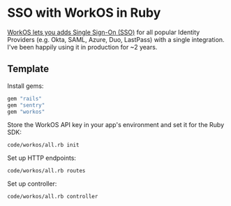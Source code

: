 # SSO with WorkOS in Ruby

[WorkOS lets you adds Single Sign-On (SSO)](https://workos.com/docs/sso/guide)
for all popular Identity Providers (e.g. Okta, SAML, Azure, Duo, LastPass)
with a single integration.
I've been happily using it in production for ~2 years.

## Template

Install gems:

```ruby
gem "rails"
gem "sentry"
gem "workos"
```

Store the WorkOS API key in your app's environment
and set it for the Ruby SDK:

```embed
code/workos/all.rb init
```

Set up HTTP endpoints:

```embed
code/workos/all.rb routes
```

Set up controller:

```embed
code/workos/all.rb controller
```
